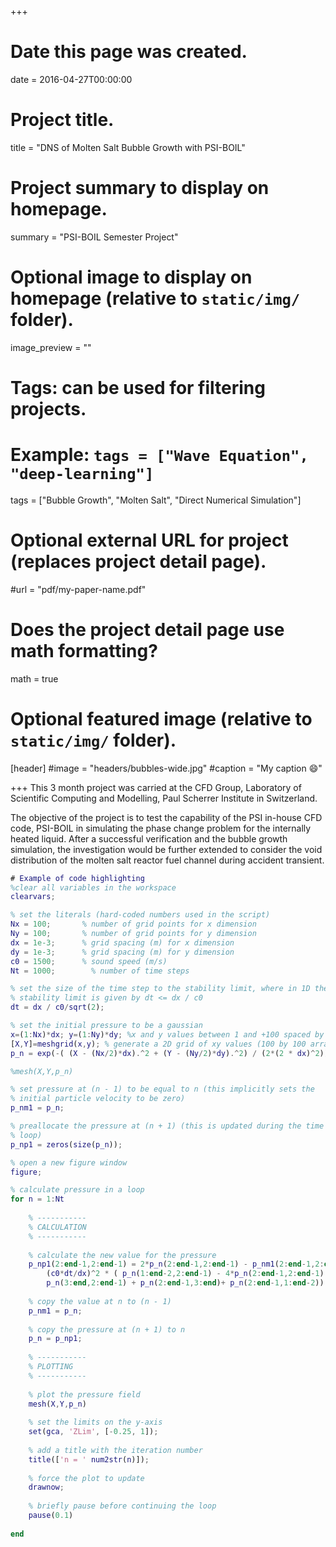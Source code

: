 +++
# Date this page was created.
date = 2016-04-27T00:00:00

# Project title.
title = "DNS of Molten Salt Bubble Growth with PSI-BOIL"

# Project summary to display on homepage.
summary = "PSI-BOIL Semester Project"

# Optional image to display on homepage (relative to `static/img/` folder).
image_preview = ""

# Tags: can be used for filtering projects.
# Example: `tags = ["Wave Equation", "deep-learning"]`
tags = ["Bubble Growth", "Molten Salt", "Direct Numerical Simulation"]

# Optional external URL for project (replaces project detail page).
#url = "pdf/my-paper-name.pdf"

# Does the project detail page use math formatting?
math = true

# Optional featured image (relative to `static/img/` folder).
[header]
#image = "headers/bubbles-wide.jpg"
#caption = "My caption :smile:"


+++
This 3 month project was carried at the CFD Group, Laboratory of Scientific Computing and Modelling, Paul Scherrer Institute in Switzerland. 

The objective of the project is to test the capability of the PSI in-house CFD code, PSI-BOIL in simulating the phase change problem for the internally heated liquid. After a successful verification and the bubble growth simulation, the investigation would be further extended to consider the void distribution of the molten salt reactor fuel channel during accident transient. 

```matlab
# Example of code highlighting
%clear all variables in the workspace
clearvars;

% set the literals (hard-coded numbers used in the script)
Nx = 100;       % number of grid points for x dimension
Ny = 100;       % number of grid points for y dimension
dx = 1e-3;      % grid spacing (m) for x dimension
dy = 1e-3;      % grid spacing (m) for y dimension
c0 = 1500;      % sound speed (m/s)
Nt = 1000;        % number of time steps

% set the size of the time step to the stability limit, where in 1D the
% stability limit is given by dt <= dx / c0
dt = dx / c0/sqrt(2);

% set the initial pressure to be a gaussian
x=(1:Nx)*dx; y=(1:Ny)*dy; %x and y values between 1 and +100 spaced by 1,(100 values)
[X,Y]=meshgrid(x,y); % generate a 2D grid of xy values (100 by 100 arrays), X(i,j) = x(j) and Y(i,j) = y(i) 
p_n = exp(-( (X - (Nx/2)*dx).^2 + (Y - (Ny/2)*dy).^2) / (2*(2 * dx)^2)); 

%mesh(X,Y,p_n)

% set pressure at (n - 1) to be equal to n (this implicitly sets the
% initial particle velocity to be zero)
p_nm1 = p_n;

% preallocate the pressure at (n + 1) (this is updated during the time
% loop)
p_np1 = zeros(size(p_n));

% open a new figure window
figure;

% calculate pressure in a loop
for n = 1:Nt
    
    % -----------
    % CALCULATION
    % -----------
    
    % calculate the new value for the pressure
    p_np1(2:end-1,2:end-1) = 2*p_n(2:end-1,2:end-1) - p_nm1(2:end-1,2:end-1) + ...
        (c0*dt/dx)^2 * ( p_n(1:end-2,2:end-1) - 4*p_n(2:end-1,2:end-1) + ...
        p_n(3:end,2:end-1) + p_n(2:end-1,3:end)+ p_n(2:end-1,1:end-2));
    
    % copy the value at n to (n - 1)
    p_nm1 = p_n;
    
    % copy the pressure at (n + 1) to n
    p_n = p_np1;
    
    % -----------
    % PLOTTING
    % -----------
    
    % plot the pressure field
    mesh(X,Y,p_n)
    
    % set the limits on the y-axis
    set(gca, 'ZLim', [-0.25, 1]);
    
    % add a title with the iteration number
    title(['n = ' num2str(n)]);
    
    % force the plot to update
    drawnow;
    
    % briefly pause before continuing the loop
    pause(0.1)
        
end
```
